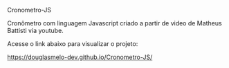 Cronometro-JS

Cronômetro com linguagem Javascript criado a partir de video de Matheus Battisti via youtube.

Acesse o link abaixo para visualizar o projeto: 

https://douglasmelo-dev.github.io/Cronometro-JS/
